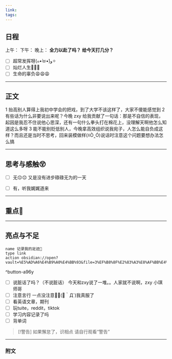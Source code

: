 ```yaml
---
link: 
tags:
---
```


## 日程
上午：
下午：
晚上：
**全力以赴了吗？**
**给今天打几分？**
- [ ] 超常发挥呀(๑•̀ㅂ•́)و✧
- [ ] 灿烂人生🌊🌊🌊
- [ ] 生命的辜负😩😩😩

---

## 正文

1 抬高别人算得上我初中学会的把戏，到了大学不该这样了，大家不傻能感觉到
2 有些话为什么非要说出来呢？今晚 zxy 给我贡献了一句话：那是不自信的表现，起因是我忍不住说他心思深，还有一句什么拳头打在棉花上，没理解天啊他怎么知道这么多呀
3 能不能别贬低别人，今晚拿高效组织说我宛子，人怎么能自负成这样？而且还是当时不思考，回来装模做样(ꐦÒ‸Ó)说话时注意这个问题要想办法怎么搞

---
## 思考与感触😲
- [ ] 无😔😔
 又是没有进步碌碌无为的一天
- [ ] 有，听我娓娓道来


---
## 重点🦊


---
## 亮点与不足
```button
name 记录我的足迹👣
type link
action obsidian://open?vault=%E5%AD%A6%E4%B9%A0%E4%BB%93&file=3%EF%B8%8F%E2%83%A3%E8%AF%BB%E4%B8%87%E5%8D%B7%E4%B9%A6%2F2.%E5%AD%A6%E4%B9%A0%2F%E8%8B%B1%E8%AF%AD%2F%E8%AE%B0%E5%BD%95
```
^button-a96y
- [ ] 说脏话了吗？（不说脏话）
今天和zxy说了一堆。。人家就不说啊，zxy 小琪师哥
- [ ] 注意言行
一点没注意🤦‍♂️(💢｀Д´)我真服了
- [ ] 看英语文章，期刊
- [ ] 玩tuite，reddit，tiktok
- [ ] 学习内容记录了吗
- [ ] 背单词

> [!警告]
> 如果懈怠了，识相点
> 请自行观看“警告”

---
### 附文

